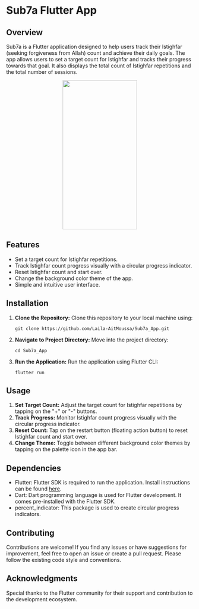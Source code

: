 # Sub7a Flutter App

## Overview
Sub7a is a Flutter application designed to help users track their Istighfar (seeking forgiveness from Allah) count and achieve their daily goals. The app allows users to set a target count for Istighfar and tracks their progress towards that goal. It also displays the total count of Istighfar repetitions and the total number of sessions.

<p align="center">
<img src="Sub7a_App.gif" width="200" height="400" />
</p>

## Features
- Set a target count for Istighfar repetitions.
- Track Istighfar count progress visually with a circular progress indicator.
- Reset Istighfar count and start over.
- Change the background color theme of the app.
- Simple and intuitive user interface.

## Installation
1. **Clone the Repository:** Clone this repository to your local machine using:
   ```
   git clone https://github.com/Laila-AitMoussa/Sub7a_App.git
   ```
   
2. **Navigate to Project Directory:** Move into the project directory:
   ```
   cd Sub7a_App
   ```

3. **Run the Application:** Run the application using Flutter CLI:
   ```
   flutter run
   ```

## Usage
1. **Set Target Count:** Adjust the target count for Istighfar repetitions by tapping on the "+" or "-" buttons.
2. **Track Progress:** Monitor Istighfar count progress visually with the circular progress indicator.
3. **Reset Count:** Tap on the restart button (floating action button) to reset Istighfar count and start over.
4. **Change Theme:** Toggle between different background color themes by tapping on the palette icon in the app bar.

## Dependencies
- Flutter: Flutter SDK is required to run the application. Install instructions can be found [here](https://flutter.dev/docs/get-started/install).
- Dart: Dart programming language is used for Flutter development. It comes pre-installed with the Flutter SDK.
- percent_indicator: This package is used to create circular progress indicators.

## Contributing
Contributions are welcome! If you find any issues or have suggestions for improvement, feel free to open an issue or create a pull request. Please follow the existing code style and conventions.

## Acknowledgments
Special thanks to the Flutter community for their support and contribution to the development ecosystem.

